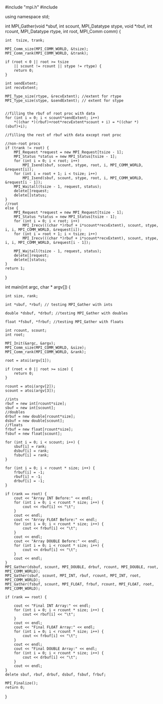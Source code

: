 #include "mpi.h" 
#include <iostream>

using namespace std;

int  MPI_Gather(void *sbuf, int scount, MPI_Datatype stype, void *rbuf, int rcount, MPI_Datatype rtype, int root, MPI_Comm comm) {

	int  tsize, trank;

	MPI_Comm_size(MPI_COMM_WORLD, &tsize);
	MPI_Comm_rank(MPI_COMM_WORLD, &trank);

	if (root < 0 || root >= tsize
		|| scount != rcount || stype != rtype) {
		return 0;
	}

	int sendExtent;
	int recvExtent;

	MPI_Type_size(rtype, &recvExtent); //extent for rtype		
	MPI_Type_size(stype, &sendExtent); // extent for stype


	//filling the rbuf of root proc with data
	for (int i = 0; i < scount*sendExtent; i++)
		*((char *)(rbuf)+root*recvExtent*scount + i) = *((char *)(sbuf)+i);

	//filling the rest of rbuf with data except root proc

	//non-root procs
	if (trank != root) {
		MPI_Request *request = new MPI_Request[tsize - 1];
		MPI_Status *status = new MPI_Status[tsize - 1];
		for (int i = 0; i < root; i++)
			MPI_Isend(sbuf, scount, stype, root, i, MPI_COMM_WORLD, &request[i]);
		for (int i = root + 1; i < tsize; i++) 
			MPI_Isend(sbuf, scount, stype, root, i, MPI_COMM_WORLD, &request[i - 1]);
		MPI_Waitall(tsize - 1, request, status);
		delete[]request;
		delete[]status;
	}
	//root
	else {
		MPI_Request *request = new MPI_Request[tsize - 1];
		MPI_Status *status = new MPI_Status[tsize - 1];
		for (int i = 0; i < root; i++) 
			MPI_Irecv(((char *)rbuf + i*scount*recvExtent), scount, stype, i, i, MPI_COMM_WORLD, &request[i]);
		for (int i = root + 1; i < tsize; i++) 
			MPI_Irecv(((char *)rbuf + i*scount*recvExtent), scount, stype, i, i, MPI_COMM_WORLD, &request[i - 1]);
		
		MPI_Waitall(tsize - 1, request, status);
		delete[]request;
		delete[]status;
	}
	return 1;
}

int main(int argc, char * argv[]) {

	int size, rank;

	int *sbuf, *rbuf; // testing MPI_Gather with ints

	double *dsbuf, *drbuf; //testing MPI_Gather with doubles 

	float *fsbuf, *frbuf; //testing MPI_Gather with floats

	int rcount, scount;
	int root;

	MPI_Init(&argc, &argv);
	MPI_Comm_size(MPI_COMM_WORLD, &size);
	MPI_Comm_rank(MPI_COMM_WORLD, &rank);

	root = atoi(argv[1]);

	if (root < 0 || root >= size) {
		return 0;
	}

	rcount = atoi(argv[2]);
	scount = atoi(argv[3]);

	//ints
	rbuf = new int[rcount*size];
	sbuf = new int[scount];
	//doubles
	drbuf = new double[rcount*size];
	dsbuf = new double[scount];
	//floats
	frbuf = new float[rcount*size];
	fsbuf = new float[scount];

	for (int i = 0; i < scount; i++) {
		sbuf[i] = rank;
		dsbuf[i] = rank;
		fsbuf[i] = rank;
	}

	for (int i = 0; i < rcount * size; i++) {
		frbuf[i] = -1;
		rbuf[i] = -1;
		drbuf[i] = -1;
	}

	if (rank == root) {
		cout << "Array INT Before:" << endl;
		for (int i = 0; i < rcount * size; i++) {
			cout << rbuf[i] << "\t";
		}
		cout << endl;
		cout << "Array FLOAT Before:" << endl;
		for (int i = 0; i < rcount * size; i++) {
			cout << frbuf[i] << "\t";
		}
		cout << endl;
		cout << "Array DOUBLE Before:" << endl;
		for (int i = 0; i < rcount * size; i++) {
			cout << drbuf[i] << "\t";
		}
		cout << endl;
	}
	MPI_Gather(dsbuf, scount, MPI_DOUBLE, drbuf, rcount, MPI_DOUBLE, root, MPI_COMM_WORLD);
	MPI_Gather(sbuf, scount, MPI_INT, rbuf, rcount, MPI_INT, root, MPI_COMM_WORLD);
	MPI_Gather(fsbuf, scount, MPI_FLOAT, frbuf, rcount, MPI_FLOAT, root, MPI_COMM_WORLD);

	if (rank == root) {

		cout << "Final INT Array:" << endl;
		for (int i = 0; i < rcount * size; i++) {
			cout << rbuf[i] << "\t";
		}
		cout << endl;
		cout << "Final FLOAT Array:" << endl;
		for (int i = 0; i < rcount * size; i++) {
			cout << frbuf[i] << "\t";
		}
		cout << endl;
		cout << "Final DOUBLE Array:" << endl;
		for (int i = 0; i < rcount * size; i++) {
			cout << drbuf[i] << "\t";
		}
		cout << endl;
	}
	delete sbuf, rbuf, drbuf, dsbuf, fsbuf, frbuf;

	MPI_Finalize();
	return 0;
}
